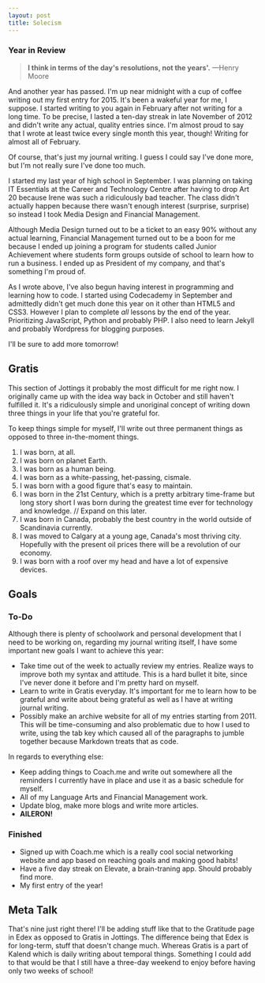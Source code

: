 ```yaml
---
layout: post
title: Solecism
---
```


### Year in Review

>**I think in terms of the day's resolutions, not the years'.** —Henry Moore

And another year has passed. I'm up near midnight with a cup of coffee writing out my first entry for 2015. It's been a wakeful year for me, I suppose. I started writing to you again in February after not writing for a long time. To be precise, I lasted a ten-day streak in late November of 2012 and didn't write any actual, quality entries since. I'm almost proud to say that I wrote at least twice every single month this year, though! Writing for almost all of February.

Of course, that's just my journal writing. I guess I could say I've done more, but I'm not really sure I've done too much.

I started my last year of high school in September. I was planning on taking IT Essentials at the Career and Technology Centre after having to drop Art 20 because Irene was such a ridiculously bad teacher. The class didn't actually happen because there wasn't enough interest (surprise, surprise) so instead I took Media Design and Financial Management.

Although Media Design turned out to be a ticket to an easy 90% without any actual learning, Financial Management turned out to be a boon for me because I ended up joining a program for students called Junior Achievement where students form groups outside of school to learn how to run a business. I ended up as President of my company, and that's something I'm proud of.

As I wrote above, I've also begun having interest in programming and learning how to code. I started using Codecademy in September and admittedly didn't get much done this year on it other than HTML5 and CSS3. However I plan to complete *all* lessons by the end of the year. Prioritizing JavaScript, Python and probably PHP. I also need to learn Jekyll and probably Wordpress for blogging purposes.

I'll be sure to add more tomorrow!

## Gratis

This section of Jottings it probably the most difficult for me right now. I originally came up with the idea way back in October and still haven't fulfilled it. It's a ridiculously simple and unoriginal concept of writing down three things in your life that you're grateful for.

To keep things simple for myself, I'll write out three permanent things as opposed to three in-the-moment things. 

1. I was born, at all.
2. I was born on planet Earth.
3. I was born as a human being.
4. I was born as a white-passing, het-passing, cismale.
5. I was born with a good figure that's easy to maintain.
6. I was born in the 21st Century, which is a pretty arbitrary time-frame but long story short I was born during the greatest time ever for technology and knowledge. // Expand on this later.
7. I was born in Canada, probably the best country in the world outside of Scandinavia currently.
8. I was moved to Calgary at a young age, Canada's most thriving city. Hopefully with the present oil prices there will be a revolution of our economy.
9. I was born with a roof over my head and have a lot of expensive devices. 

## Goals

### To-Do

Although there is plenty of schoolwork and personal development that I need to be working on, regarding my journal writing itself, I have some important new goals I want to achieve this year:

* Take time out of the week to actually review my entries. Realize ways to improve both my syntax and attitude. This is a hard bullet it bite, since I've never done it before and I'm pretty hard on myself.
* Learn to write in Gratis everyday. It's important for me to learn how to be grateful and write about being grateful as well as I have at writing journal writing.
* Possibly make an archive website for all of my entries starting from 2011. This will be time-consuming and also problematic due to how I used to write, using the tab key which caused all of the paragraphs to jumble together because Markdown treats that as code.

In regards to everything else:

* Keep adding things to Coach.me and write out somewhere all the reminders I currently have in place and use it as a basic schedule for myself.
* All of my Language Arts and Financial Management work.
* Update blog, make more blogs and write more articles.
* **AILERON!**

### Finished

* Signed up with Coach.me which is a really cool social networking website and app based on reaching goals and making good habits!
* Have a five day streak on Elevate, a brain-traning app. Should probably find more.
* My first entry of the year!

## Meta Talk

That's nine just right there! I'll be adding stuff like that to the Gratitude page in Edex as opposed to Gratis in Jottings. The difference being that Edex is for long-term, stuff that doesn't change much. Whereas Gratis is a part of Kalend which is daily writing about temporal things. Something I could add to that would be that I still have a three-day weekend to enjoy before having only two weeks of school!
